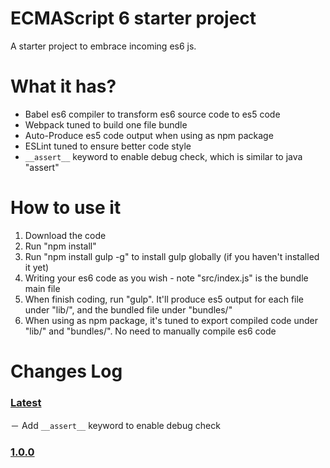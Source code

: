 # ECMAScript 6 starter project

A starter project to embrace incoming es6 js.

# What it has?

- Babel es6 compiler to transform es6 source code to es5 code
- Webpack tuned to build one file bundle
- Auto-Produce es5 code output when using as npm package
- ESLint tuned to ensure better code style
- `__assert__` keyword to enable debug check, which is similar to java "assert"

# How to use it

1. Download the code
2. Run "npm install"
3. Run "npm install gulp -g" to install gulp globally (if you haven't installed it yet)
3. Writing your es6 code as you wish - note "src/index.js" is the bundle main file
4. When finish coding, run "gulp". It'll produce es5 output for each file under "lib/", and the bundled file under "bundles/"
5. When using as npm package, it's tuned to export compiled code under "lib/" and "bundles/". No need to manually compile es6 code

# Changes Log

### [Latest](https://github.com/adventure-yunfei/es6-starter-project/compare/1.0.0...master)

－ Add `__assert__` keyword to enable debug check

### [1.0.0](https://github.com/adventure-yunfei/es6-starter-project/tree/1.0.0)
